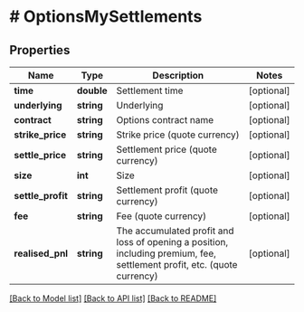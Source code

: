 # # OptionsMySettlements

## Properties

Name | Type | Description | Notes
------------ | ------------- | ------------- | -------------
**time** | **double** | Settlement time | [optional] 
**underlying** | **string** | Underlying | [optional] 
**contract** | **string** | Options contract name | [optional] 
**strike_price** | **string** | Strike price (quote currency) | [optional] 
**settle_price** | **string** | Settlement price (quote currency) | [optional] 
**size** | **int** | Size | [optional] 
**settle_profit** | **string** | Settlement profit (quote currency) | [optional] 
**fee** | **string** | Fee (quote currency) | [optional] 
**realised_pnl** | **string** | The accumulated profit and loss of opening a position, including premium, fee, settlement profit, etc. (quote currency) | [optional] 

[[Back to Model list]](../../README.md#documentation-for-models) [[Back to API list]](../../README.md#documentation-for-api-endpoints) [[Back to README]](../../README.md)
